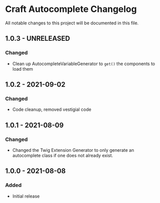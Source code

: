 # Craft Autocomplete Changelog

All notable changes to this project will be documented in this file.

## 1.0.3 - UNRELEASED
### Changed
* Clean up AutocompleteVariableGenerator to `get()` the components to load them

## 1.0.2 - 2021-09-02
### Changed
* Code cleanup, removed vestigial code

## 1.0.1 - 2021-08-09
### Changed
* Changed the Twig Extension Generator to only generate an autocomplete class if one does not already exist.

## 1.0.0 - 2021-08-08
### Added
* Initial release
